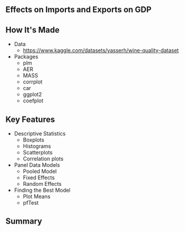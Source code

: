 ## Effects on Imports and Exports on GDP

## How It's Made
* Data
  - https://www.kaggle.com/datasets/yasserh/wine-quality-dataset
* Packages
  - plm
  - AER
  - MASS
  - corrplot
  - car
  - ggplot2
  - coefplot

## Key Features
* Descriptive Statistics
  - Boxplots
  - Histograms
  - Scatterplots
  - Correlation plots
* Panel Data Models
  - Pooled Model
  - Fixed Effects
  - Random Effects
* Finding the Best Model
  - Plot Means
  - pfTest
## Summary


